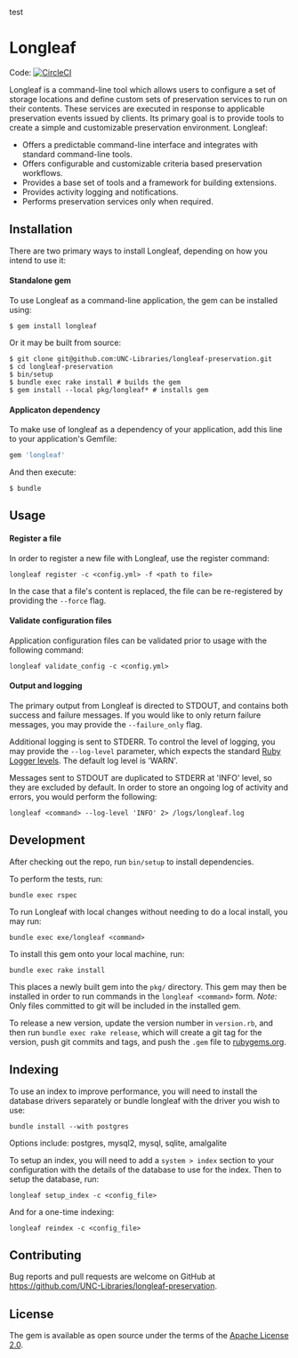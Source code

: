 test
# Longleaf
Code: [![CircleCI](https://circleci.com/gh/UNC-Libraries/longleaf-preservation.svg?style=svg)](https://circleci.com/gh/UNC-Libraries/longleaf-preservation)

Longleaf is a command-line tool which allows users to configure a set of storage locations and define custom sets of preservation services to run on their contents. These services are executed in response to applicable preservation events issued by clients. Its primary goal is to provide tools to create a simple and customizable preservation environment. Longleaf:

* Offers a predictable command-line interface and integrates with standard command-line tools.
* Offers configurable and customizable criteria based preservation workflows.
* Provides a base set of tools and a framework for building extensions.
* Provides activity logging and notifications.
* Performs preservation services only when required.

## Installation

There are two primary ways to install Longleaf, depending on how you intend to use it:

#### Standalone gem

To use Longleaf as a command-line application, the gem can be installed using:

```
$ gem install longleaf
```

Or it may be built from source:

```
$ git clone git@github.com:UNC-Libraries/longleaf-preservation.git
$ cd longleaf-preservation
$ bin/setup
$ bundle exec rake install # builds the gem
$ gem install --local pkg/longleaf* # installs gem
```

#### Applicaton dependency

To make use of longleaf as a dependency of your application, add this line to your application's Gemfile:

```ruby
gem 'longleaf'
```

And then execute:

```
$ bundle
```

## Usage

#### Register a file
In order to register a new file with Longleaf, use the register command:

```
longleaf register -c <config.yml> -f <path to file>
```

In the case that a file's content is replaced, the file can be re-registered by providing the `--force` flag.

#### Validate configuration files
Application configuration files can be validated prior to usage with the following command:

```
longleaf validate_config -c <config.yml>
```

#### Output and logging

The primary output from Longleaf is directed to STDOUT, and contains both success and failure messages. If you would like to only return failure messages, you may provide the `--failure_only` flag.

Additional logging is sent to STDERR. To control the level of logging, you may provide the `--log-level` parameter, which expects the standard [Ruby Logger levels](https://ruby-doc.org/stdlib-2.4.0/libdoc/logger/rdoc/Logger.html). The default log level is 'WARN'.

Messages sent to STDOUT are duplicated to STDERR at 'INFO' level, so they are excluded by default. In order to store an ongoing log of activity and errors, you would perform the following:

```
longleaf <command> --log-level 'INFO' 2> /logs/longleaf.log
```

## Development

After checking out the repo, run `bin/setup` to install dependencies. 

To perform the tests, run:
```
bundle exec rspec
```

To run Longleaf with local changes without needing to do a local install, you may run:
```
bundle exec exe/longleaf <command>
```

To install this gem onto your local machine, run:
```
bundle exec rake install
```

This places a newly built gem into the `pkg/` directory. This gem may then be installed in order to run commands in the `longleaf <command>` form.
_Note:_ Only files committed to git will be included in the installed gem.

To release a new version, update the version number in `version.rb`, and then run `bundle exec rake release`, which will create a git tag for the version, push git commits and tags, and push the `.gem` file to [rubygems.org](https://rubygems.org).

## Indexing
To use an index to improve performance, you will need to install the database drivers separately or bundle longleaf with the driver you wish to use:

```
bundle install --with postgres
```

Options include: postgres, mysql2, mysql, sqlite, amalgalite

To setup an index, you will need to add a `system > index` section to your configuration with the details of the database to use for the index. Then to setup the database, run:

```
longleaf setup_index -c <config_file>
```
And for a one-time indexing:
```
longleaf reindex -c <config_file>
```

## Contributing

Bug reports and pull requests are welcome on GitHub at https://github.com/UNC-Libraries/longleaf-preservation.


## License

The gem is available as open source under the terms of the [Apache License 2.0](http://www.apache.org/licenses/LICENSE-2.0).

